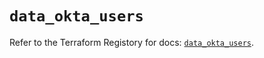 # `data_okta_users`

Refer to the Terraform Registory for docs: [`data_okta_users`](https://registry.terraform.io/providers/okta/okta/4.2.0/docs/data-sources/users).

